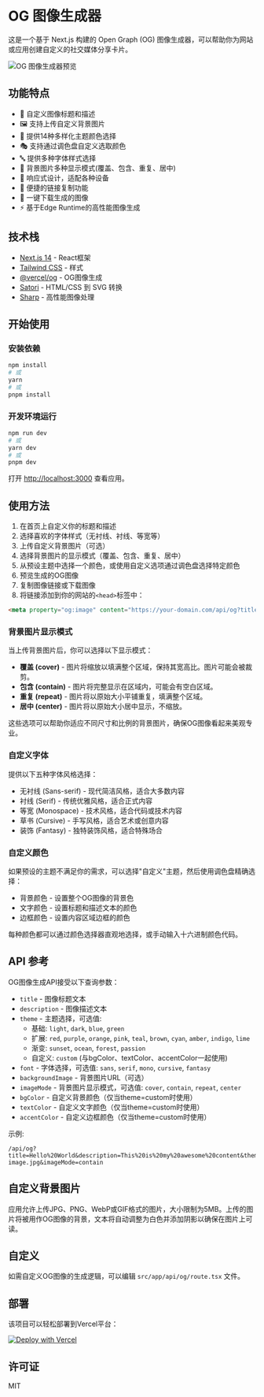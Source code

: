 # OG 图像生成器

这是一个基于 Next.js 构建的 Open Graph (OG) 图像生成器，可以帮助你为网站或应用创建自定义的社交媒体分享卡片。

![OG 图像生成器预览](https://i.imgur.com/example.png)

## 功能特点

- 🎨 自定义图像标题和描述
- 🖼️ 支持上传自定义背景图片
- 🌈 提供14种多样化主题颜色选择
- 🎭 支持通过调色盘自定义选取颜色
- 🔤 提供多种字体样式选择
- 📐 背景图片多种显示模式(覆盖、包含、重复、居中)
- 📱 响应式设计，适配各种设备
- 🔗 便捷的链接复制功能
- 💾 一键下载生成的图像
- ⚡ 基于Edge Runtime的高性能图像生成

## 技术栈

- [Next.js 14](https://nextjs.org/) - React框架
- [Tailwind CSS](https://tailwindcss.com/) - 样式
- [@vercel/og](https://vercel.com/docs/functions/og-image-generation) - OG图像生成
- [Satori](https://github.com/vercel/satori) - HTML/CSS 到 SVG 转换
- [Sharp](https://sharp.pixelplumbing.com/) - 高性能图像处理

## 开始使用

### 安装依赖

```bash
npm install
# 或
yarn
# 或
pnpm install
```

### 开发环境运行

```bash
npm run dev
# 或
yarn dev
# 或
pnpm dev
```

打开 [http://localhost:3000](http://localhost:3000) 查看应用。

## 使用方法

1. 在首页上自定义你的标题和描述
2. 选择喜欢的字体样式（无衬线、衬线、等宽等）
3. 上传自定义背景图片（可选）
4. 选择背景图片的显示模式（覆盖、包含、重复、居中）
5. 从预设主题中选择一个颜色，或使用自定义选项通过调色盘选择特定颜色
6. 预览生成的OG图像
7. 复制图像链接或下载图像
8. 将链接添加到你的网站的`<head>`标签中：

```html
<meta property="og:image" content="https://your-domain.com/api/og?title=Your%20Title&description=Your%20Description&theme=light&font=sans&backgroundImage=https://your-domain.com/uploads/your-image.jpg&imageMode=cover" />
```

### 背景图片显示模式

当上传背景图片后，你可以选择以下显示模式：

- **覆盖 (cover)** - 图片将缩放以填满整个区域，保持其宽高比。图片可能会被裁剪。
- **包含 (contain)** - 图片将完整显示在区域内，可能会有空白区域。
- **重复 (repeat)** - 图片将以原始大小平铺重复，填满整个区域。
- **居中 (center)** - 图片将以原始大小居中显示，不缩放。

这些选项可以帮助你适应不同尺寸和比例的背景图片，确保OG图像看起来美观专业。

### 自定义字体

提供以下五种字体风格选择：

- 无衬线 (Sans-serif) - 现代简洁风格，适合大多数内容
- 衬线 (Serif) - 传统优雅风格，适合正式内容
- 等宽 (Monospace) - 技术风格，适合代码或技术内容
- 草书 (Cursive) - 手写风格，适合艺术或创意内容
- 装饰 (Fantasy) - 独特装饰风格，适合特殊场合

### 自定义颜色

如果预设的主题不满足你的需求，可以选择"自定义"主题，然后使用调色盘精确选择：

- 背景颜色 - 设置整个OG图像的背景色
- 文字颜色 - 设置标题和描述文本的颜色
- 边框颜色 - 设置内容区域边框的颜色

每种颜色都可以通过颜色选择器直观地选择，或手动输入十六进制颜色代码。

## API 参考

OG图像生成API接受以下查询参数：

- `title` - 图像标题文本
- `description` - 图像描述文本
- `theme` - 主题选择，可选值: 
  - 基础: `light`, `dark`, `blue`, `green`
  - 扩展: `red`, `purple`, `orange`, `pink`, `teal`, `brown`, `cyan`, `amber`, `indigo`, `lime`
  - 渐变: `sunset`, `ocean`, `forest`, `passion`
  - 自定义: `custom` (与bgColor、textColor、accentColor一起使用)
- `font` - 字体选择，可选值: `sans`, `serif`, `mono`, `cursive`, `fantasy`
- `backgroundImage` - 背景图片URL（可选）
- `imageMode` - 背景图片显示模式，可选值: `cover`, `contain`, `repeat`, `center`
- `bgColor` - 自定义背景颜色（仅当theme=custom时使用）
- `textColor` - 自定义文字颜色（仅当theme=custom时使用）
- `accentColor` - 自定义边框颜色（仅当theme=custom时使用）

示例:
```
/api/og?title=Hello%20World&description=This%20is%20my%20awesome%20content&theme=custom&font=serif&bgColor=%23FF5733&textColor=%23FFFFFF&accentColor=%23FFD700&backgroundImage=https://example.com/my-image.jpg&imageMode=contain
```

## 自定义背景图片

应用允许上传JPG、PNG、WebP或GIF格式的图片，大小限制为5MB。上传的图片将被用作OG图像的背景，文本将自动调整为白色并添加阴影以确保在图片上可读。

## 自定义

如需自定义OG图像的生成逻辑，可以编辑 `src/app/api/og/route.tsx` 文件。

## 部署

该项目可以轻松部署到Vercel平台：

[![Deploy with Vercel](https://vercel.com/button)](https://vercel.com/new/clone?repository-url=https%3A%2F%2Fgithub.com%2Fyourusername%2Fog-image-generator)

## 许可证

MIT
